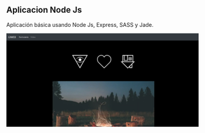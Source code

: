 ## **Aplicacion Node Js**
Aplicación básica usando Node Js, Express, SASS y Jade.

![enter image description here](https://github.com/JoaoHacker/HTML-CSS-JS/blob/master/fondo.png)

